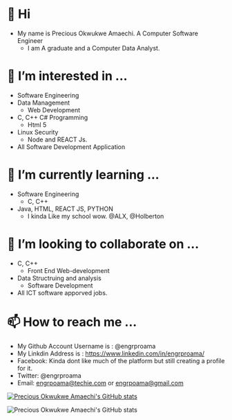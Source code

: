 # 👋 Hi
- My name is Precious Okwukwe Amaechi. A Computer Software Engineer 
  - I am A graduate and a Computer Data Analyst.
#
# 👀 I’m interested in ...
  - Software Engineering
- Data Management
  - Web Development
- C, C++ C# Programming
  - Html 5
- Linux Security
  - Node and REACT Js.
- All Software Development Application
#
# 🌱 I’m currently learning ...
- Software Engineering
  - C, C++
- Java, HTML, REACT JS, PYTHON 
  - I kinda Like my school wow. @ALX, @Holberton
#
# 💞️ I’m looking to collaborate on ...
- C, C++
  - Front End Web-development
- Data Structruing and analysis
  - Software Development
- All ICT software apporved jobs.
#
# 📫 How to reach me ...
- My Github Account Username is : @engrproama
- My Linkdin Address is : https://www.linkedin.com/in/engrproama/
- Facebook: Kinda dont like much of the platform but still creating a profile for it.
- Twitter: @engrproama
- Email: engrpoama@techie.com or engrpoama@gmail.com

[![Precious Okwukwe Amaechi's GitHub stats](https://github-readme-stats.vercel.app/api?username=engrproama)](https://github.com/anuraghazra/github-readme-stats)

![Precious Okwukwe Amaechi's GitHub stats](https://github-readme-stats.vercel.app/api?username=engrproama&show_icons=true&theme=radical)
<!---
engrproama/engrproama is a ✨ special ✨ repository because its `README.md` (this file) appears on your GitHub profile.
You can click the Preview link to take a look at your changes.
--->
